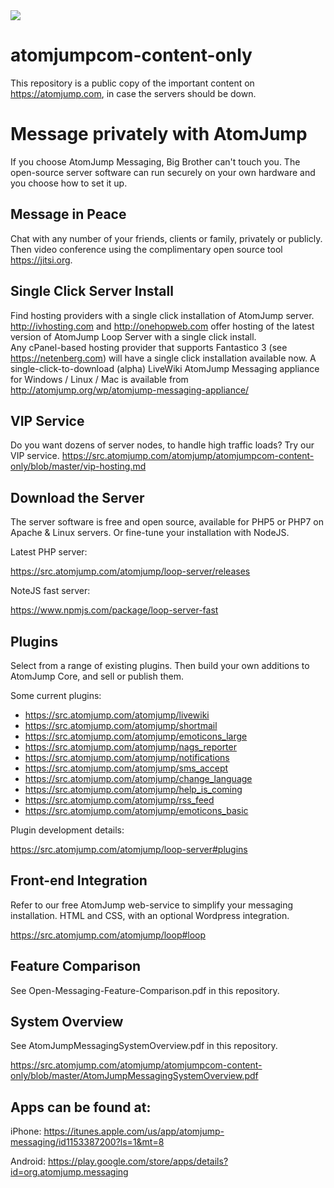 <img src="https://atomjump.com/images/logo80.png">

# atomjumpcom-content-only
This repository is a public copy of the important content on https://atomjump.com, 
in case the servers should be down.



# Message privately with AtomJump
If you choose AtomJump Messaging, Big Brother can't touch you. The open-source server software can run securely on your own hardware and you choose how to set it up.

## Message in Peace
Chat with any number of your friends, clients or family, privately or publicly. Then video conference using the complimentary open source tool https://jitsi.org.

## Single Click Server Install

Find hosting providers with a single click installation of AtomJump server.
http://ivhosting.com and http://onehopweb.com offer hosting of the latest version of AtomJump Loop Server with a single click install.	
Any cPanel-based hosting provider that supports Fantastico 3 (see https://netenberg.com) will have a single click installation available now.
A single-click-to-download (alpha) LiveWiki AtomJump Messaging appliance for Windows / Linux / Mac is available from http://atomjump.org/wp/atomjump-messaging-appliance/

## VIP Service
Do you want  dozens of server nodes, to handle high traffic loads? Try our VIP service.
https://src.atomjump.com/atomjump/atomjumpcom-content-only/blob/master/vip-hosting.md

## Download the Server
The server software is free and open source, available for PHP5 or PHP7 on Apache & Linux servers. Or fine-tune your installation with NodeJS.

Latest PHP server:

https://src.atomjump.com/atomjump/loop-server/releases

NoteJS fast server:

https://www.npmjs.com/package/loop-server-fast


## Plugins
Select from a range of existing plugins. Then build your own additions to AtomJump Core, and sell or publish them.

Some current plugins:

* https://src.atomjump.com/atomjump/livewiki
* https://src.atomjump.com/atomjump/shortmail
* https://src.atomjump.com/atomjump/emoticons_large
* https://src.atomjump.com/atomjump/nags_reporter
* https://src.atomjump.com/atomjump/notifications
* https://src.atomjump.com/atomjump/sms_accept
* https://src.atomjump.com/atomjump/change_language
* https://src.atomjump.com/atomjump/help_is_coming
* https://src.atomjump.com/atomjump/rss_feed
* https://src.atomjump.com/atomjump/emoticons_basic


Plugin development details:

https://src.atomjump.com/atomjump/loop-server#plugins

## Front-end Integration
Refer to our free AtomJump web-service to simplify your messaging installation. HTML and CSS, with an optional Wordpress integration. 

https://src.atomjump.com/atomjump/loop#loop


## Feature Comparison

See Open-Messaging-Feature-Comparison.pdf in this repository.


## System Overview

See AtomJumpMessagingSystemOverview.pdf in this repository.

https://src.atomjump.com/atomjump/atomjumpcom-content-only/blob/master/AtomJumpMessagingSystemOverview.pdf



## Apps can be found at:

iPhone:
https://itunes.apple.com/us/app/atomjump-messaging/id1153387200?ls=1&mt=8

Android:
https://play.google.com/store/apps/details?id=org.atomjump.messaging
